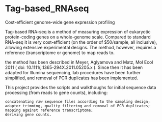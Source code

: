 # Tag-based_RNAseq
Cost-efficient genome-wide gene expression profiling

Tag-based RNA-seq is a method of measuring expression of eukaryotic protein-coding genes on a whole-genome scale. Compared to standard RNA-seq it is very cost-efficient (on the order of $50/sample, all inclusive), allowing extensive experimental designs. The method, however, requires a reference (transcriptome or genome) to map reads to.

the method has been described in Meyer, Aglyamova and Matz, Mol Ecol 2011 ( doi: 10.1111/j.1365-294X.2011.05205.x ). Since then it has been adapted for Illumina sequencing, lab procedures have been further simplified, and removal of PCR duplicates has been implemented.

This project provides the scripts and walkthoughs for initial sequence data processing (from reads to gene counts), including:

    concatenating raw sequence files according to the sampling design;
    adaptor trimming, quality filtering and removal of PCR duplicates;
    mapping against reference transcriptome;
    deriving gene counts.

